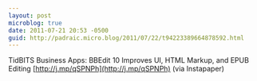 ```yaml
---
layout: post
microblog: true
date: 2011-07-21 20:53 -0500
guid: http://padraic.micro.blog/2011/07/22/t94223389664878592.html
---
```

TidBITS Business Apps: BBEdit 10 Improves UI, HTML Markup, and EPUB Editing [http://j.mp/qSPNPh](http://j.mp/qSPNPh) (via Instapaper)
